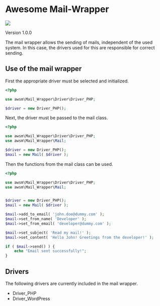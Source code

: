 # Awesome Mail-Wrapper

![](https://github.com/awsmug/mail-wrapper/workflows/PHPUnit/badge.svg)

Version 1.0.0

The mail wrapper allows the sending of mails, independent of the used system. 
In this case, the drivers used for this are responsible for correct sending.

## Use of the mail wrapper

First the appropriate driver must be selected and initialized.

```php
<?php

use awsm\Mail_Wrapper\Driver\Driver_PHP;

$driver = new Driver_PHP();
```

Next, the driver must be passed to the mail class.

```php
<?php

use awsm\Mail_Wrapper\Driver\Driver_PHP;
use awsm\Mail_Wrapper\Mail;

$driver = new Driver_PHP();
$mail = new Mail( $driver );
```

Then the functions from the mail class can be used.

```php
<?php

use awsm\Mail_Wrapper\Driver\Driver_PHP;
use awsm\Mail_Wrapper\Mail;


$driver = new Driver_PHP();
$mail = new Mail( $driver );

$mail->add_to_email( 'john.doe@dummy.com' );
$mail->set_from_name( 'Developer' );
$mail->set_from_email( 'developer@dummy.com' );

$mail->set_subject( 'Read my mail!' );
$mail->set_content( 'Hello John! Greetings from the developer!' );

if ( $mail->send() ) {
    echo "Email sent successfully!";
}
```

## Drivers

The following drivers are currently included in the mail wrapper.

- Driver_PHP
- Driver_WordPress
